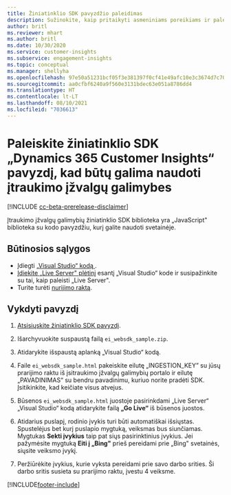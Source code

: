 ```yaml
---
title: Žiniatinklio SDK pavyzdžio paleidimas
description: Sužinokite, kaip pritaikyti asmeniniams poreikiams ir paleisti žiniatinklio SDK pavyzdį.
author: britl
ms.reviewer: mhart
ms.author: britl
ms.date: 10/30/2020
ms.service: customer-insights
ms.subservice: engagement-insights
ms.topic: conceptual
ms.manager: shellyha
ms.openlocfilehash: 97e50a51231bcf05f3e381397f0cf41e49afc10e3c3674d7c709c8f521979e12
ms.sourcegitcommit: aa0cfbf6240a9f560e3131bdec63e051a8786dd4
ms.translationtype: HT
ms.contentlocale: lt-LT
ms.lasthandoff: 08/10/2021
ms.locfileid: "7036613"
---
```

# <a name="run-the-web-sdk-sample-for-dynamics-365-customer-insights-engagement-insights-capability"></a>Paleiskite žiniatinklio SDK „Dynamics 365 Customer Insights“ pavyzdį, kad būtų galima naudoti įtraukimo įžvalgų galimybes

[!INCLUDE [cc-beta-prerelease-disclaimer](includes/cc-beta-prerelease-disclaimer.md)]

Įtraukimo įžvalgų galimybių žiniatinklio SDK biblioteka yra „JavaScript" biblioteka su kodo pavyzdžiu, kurį galite naudoti svetainėje.

## <a name="prerequisites"></a>Būtinosios sąlygos

- Įdiegti [„Visual Studio“ kodą ](https://code.visualstudio.com/).
- [Įdiekite „Live Server" plėtinį](https://marketplace.visualstudio.com/items?itemName=ritwickdey.LiveServer) esantį „Visual Studio“ kode ir susipažinkite su tai, kaip paleisti „Live Server".
- Turite turėti [nurijimo raktą](instrument-website.md).

## <a name="run-sample"></a>Vykdyti pavyzdį

1. [Atsisiųskite žiniatinklio SDK pavyzdį](https://download.pi.dynamics.com/sdk/EngagementInsightsSamples/ei_websdk_sample.zip).

1. Išarchyvuokite suspaustą failą `ei_websdk_sample.zip`.

1. Atidarykite išspaustą aplanką „Visual Studio“ kodą.

1. Faile `ei_websdk_sample.html` pakeiskite eilutę „INGESTION_KEY” su jūsų prarijimo raktu iš įsitraukimo įžvalgų galimybių portalo ir eilutę „PAVADINIMAS“ su bendru pavadinimu, kuriuo norite pradėti SDK. Įsitikinkite, kad keičiate visus atvejus.

1. Būsenos `ei_websdk_sample.html` juostoje pasirinkdami „Live Server“ „Visual Studio“ kodą atidarykite failą **„Go Live“** iš būsenos juostos.

1. Atidarius puslapį, rodinio įvykis turi būti automatiškai išsiųstas. Spustelėjus bet kurį puslapio mygtuką, veiksmas bus siunčiamas. Mygtukas **Sekti įvykius** taip pat siųs pasirinktinius įvykius. Jei pažymėsite mygtuką **Eiti į „Bing"** prieš pereidami prie „Bing" svetainės, siųsite veiksmo įvykį.

1. Peržiūrėkite įvykius, kurie vyksta pereidami prie savo darbo srities. Ši darbo sritis susieta su prarijimo raktu, įvestu 4 veiksme.


[!INCLUDE[footer-include](../includes/footer-banner.md)]